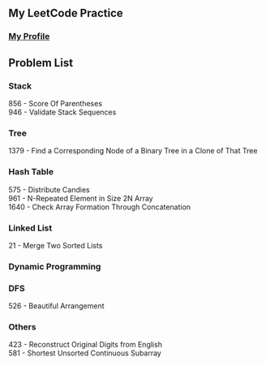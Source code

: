 ## My LeetCode Practice
### [My Profile](https://leetcode.com/ahlee-shawn/)

## Problem List

### Stack
856 - Score Of Parentheses<br/>
946 - Validate Stack Sequences<br/>

### Tree
1379 - Find a Corresponding Node of a Binary Tree in a Clone of That Tree<br/>

### Hash Table
575 - Distribute Candies<br/>
961 - N-Repeated Element in Size 2N Array<br/>
1640 - Check Array Formation Through Concatenation<br/>

### Linked List
21 - Merge Two Sorted Lists<br/>

### Dynamic Programming

### DFS
526 - Beautiful Arrangement<br/>

### Others
423 - Reconstruct Original Digits from English<br/>
581 - Shortest Unsorted Continuous Subarray<br/>